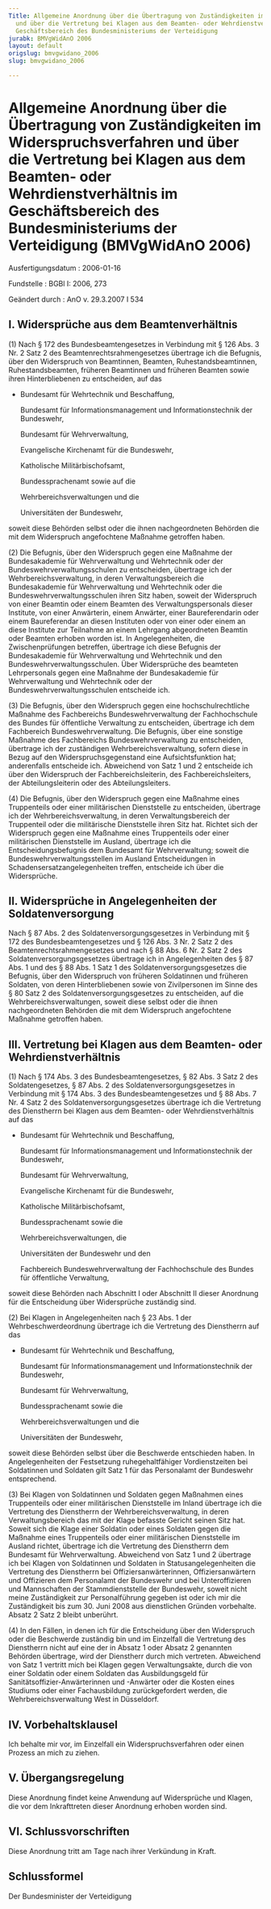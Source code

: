 ```yaml
---
Title: Allgemeine Anordnung über die Übertragung von Zuständigkeiten im Widerspruchsverfahren
  und über die Vertretung bei Klagen aus dem Beamten- oder Wehrdienstverhältnis im
  Geschäftsbereich des Bundesministeriums der Verteidigung
jurabk: BMVgWidAnO 2006
layout: default
origslug: bmvgwidano_2006
slug: bmvgwidano_2006

---
```


# Allgemeine Anordnung über die Übertragung von Zuständigkeiten im Widerspruchsverfahren und über die Vertretung bei Klagen aus dem Beamten- oder Wehrdienstverhältnis im Geschäftsbereich des Bundesministeriums der Verteidigung (BMVgWidAnO 2006)

Ausfertigungsdatum
:   2006-01-16

Fundstelle
:   BGBl I: 2006, 273

Geändert durch
:   AnO v. 29.3.2007 I 534

## I. Widersprüche aus dem Beamtenverhältnis

(1) Nach § 172 des Bundesbeamtengesetzes in Verbindung mit § 126 Abs.
3 Nr. 2 Satz 2 des Beamtenrechtsrahmengesetzes übertrage ich die
Befugnis, über den Widerspruch von Beamtinnen, Beamten,
Ruhestandsbeamtinnen, Ruhestandsbeamten, früheren Beamtinnen und
früheren Beamten sowie ihren Hinterbliebenen zu entscheiden, auf das

*   Bundesamt für Wehrtechnik und Beschaffung,

    Bundesamt für Informationsmanagement und Informationstechnik der
    Bundeswehr,

    Bundesamt für Wehrverwaltung,

    Evangelische Kirchenamt für die Bundeswehr,

    Katholische Militärbischofsamt,

    Bundessprachenamt sowie auf die

    Wehrbereichsverwaltungen und die

    Universitäten der Bundeswehr,



soweit diese Behörden selbst oder die ihnen nachgeordneten Behörden
die mit dem Widerspruch angefochtene Maßnahme getroffen haben.

(2) Die Befugnis, über den Widerspruch gegen eine Maßnahme der
Bundesakademie für Wehrverwaltung und Wehrtechnik oder der
Bundeswehrverwaltungsschulen zu entscheiden, übertrage ich der
Wehrbereichsverwaltung, in deren Verwaltungsbereich die Bundesakademie
für Wehrverwaltung und Wehrtechnik oder die
Bundeswehrverwaltungsschulen ihren Sitz haben, soweit der Widerspruch
von einer Beamtin oder einem Beamten des Verwaltungspersonals dieser
Institute, von einer Anwärterin, einem Anwärter, einer Baureferendarin
oder einem Baureferendar an diesen Instituten oder von einer oder
einem an diese Institute zur Teilnahme an einem Lehrgang abgeordneten
Beamtin oder Beamten erhoben worden ist.
In Angelegenheiten, die Zwischenprüfungen betreffen, übertrage ich
diese Befugnis der Bundesakademie für Wehrverwaltung und Wehrtechnik
und den Bundeswehrverwaltungsschulen.
Über Widersprüche des beamteten Lehrpersonals gegen eine Maßnahme der
Bundesakademie für Wehrverwaltung und Wehrtechnik oder der
Bundeswehrverwaltungsschulen entscheide ich.

(3) Die Befugnis, über den Widerspruch gegen eine hochschulrechtliche
Maßnahme des Fachbereichs Bundeswehrverwaltung der Fachhochschule des
Bundes für öffentliche Verwaltung zu entscheiden, übertrage ich dem
Fachbereich Bundeswehrverwaltung.
Die Befugnis, über eine sonstige Maßnahme des Fachbereichs
Bundeswehrverwaltung zu entscheiden, übertrage ich der zuständigen
Wehrbereichsverwaltung, sofern diese in Bezug auf den
Widerspruchsgegenstand eine Aufsichtsfunktion hat; anderenfalls
entscheide ich.
Abweichend von Satz 1 und 2 entscheide ich über den Widerspruch der
Fachbereichsleiterin, des Fachbereichsleiters, der Abteilungsleiterin
oder des Abteilungsleiters.

(4) Die Befugnis, über den Widerspruch gegen eine Maßnahme eines
Truppenteils oder einer militärischen Dienststelle zu entscheiden,
übertrage ich der Wehrbereichsverwaltung, in deren Verwaltungsbereich
der Truppenteil oder die militärische Dienststelle ihren Sitz hat.
Richtet sich der Widerspruch gegen eine Maßnahme eines Truppenteils
oder einer militärischen Dienststelle im Ausland, übertrage ich die
Entscheidungsbefugnis dem Bundesamt für Wehrverwaltung; soweit die
Bundeswehrverwaltungsstellen im Ausland Entscheidungen in
Schadensersatzangelegenheiten treffen, entscheide ich über die
Widersprüche.

## II. Widersprüche in Angelegenheiten der Soldatenversorgung

Nach § 87 Abs. 2 des Soldatenversorgungsgesetzes in Verbindung mit §
172 des Bundesbeamtengesetzes und § 126 Abs. 3 Nr. 2 Satz 2 des
Beamtenrechtsrahmengesetzes und nach § 88 Abs. 6 Nr. 2 Satz 2 des
Soldatenversorgungsgesetzes übertrage ich in Angelegenheiten des § 87
Abs. 1 und des § 88 Abs. 1 Satz 1 des Soldatenversorgungsgesetzes die
Befugnis, über den Widerspruch von früheren Soldatinnen und früheren
Soldaten, von deren Hinterbliebenen sowie von Zivilpersonen im Sinne
des § 80 Satz 2 des Soldatenversorgungsgesetzes zu entscheiden, auf
die Wehrbereichsverwaltungen, soweit diese selbst oder die ihnen
nachgeordneten Behörden die mit dem Widerspruch angefochtene Maßnahme
getroffen haben.

## III. Vertretung bei Klagen aus dem Beamten- oder Wehrdienstverhältnis

(1) Nach § 174 Abs. 3 des Bundesbeamtengesetzes, § 82 Abs. 3 Satz 2
des Soldatengesetzes, § 87 Abs. 2 des Soldatenversorgungsgesetzes in
Verbindung mit § 174 Abs. 3 des Bundesbeamtengesetzes und § 88 Abs. 7
Nr. 4 Satz 2 des Soldatenversorgungsgesetzes übertrage ich die
Vertretung des Dienstherrn bei Klagen aus dem Beamten- oder
Wehrdienstverhältnis auf das

*   Bundesamt für Wehrtechnik und Beschaffung,

    Bundesamt für Informationsmanagement und Informationstechnik der
    Bundeswehr,

    Bundesamt für Wehrverwaltung,

    Evangelische Kirchenamt für die Bundeswehr,

    Katholische Militärbischofsamt,

    Bundessprachenamt sowie die

    Wehrbereichsverwaltungen, die

    Universitäten der Bundeswehr und den

    Fachbereich Bundeswehrverwaltung der Fachhochschule des Bundes für
    öffentliche Verwaltung,



soweit diese Behörden nach Abschnitt I oder Abschnitt II dieser
Anordnung für die Entscheidung über Widersprüche zuständig sind.

(2) Bei Klagen in Angelegenheiten nach § 23 Abs. 1 der
Wehrbeschwerdeordnung übertrage ich die Vertretung des Dienstherrn auf
das

*   Bundesamt für Wehrtechnik und Beschaffung,

    Bundesamt für Informationsmanagement und Informationstechnik der
    Bundeswehr,

    Bundesamt für Wehrverwaltung,

    Bundessprachenamt sowie die

    Wehrbereichsverwaltungen und die

    Universitäten der Bundeswehr,



soweit diese Behörden selbst über die Beschwerde entschieden haben. In
Angelegenheiten der Festsetzung ruhegehaltfähiger Vordienstzeiten bei
Soldatinnen und Soldaten gilt Satz 1 für das Personalamt der
Bundeswehr entsprechend.

(3) Bei Klagen von Soldatinnen und Soldaten gegen Maßnahmen eines
Truppenteils oder einer militärischen Dienststelle im Inland übertrage
ich die Vertretung des Dienstherrn der Wehrbereichsverwaltung, in
deren Verwaltungsbereich das mit der Klage befasste Gericht seinen
Sitz hat. Soweit sich die Klage einer Soldatin oder eines Soldaten
gegen die Maßnahme eines Truppenteils oder einer militärischen
Dienststelle im Ausland richtet, übertrage ich die Vertretung des
Dienstherrn dem Bundesamt für Wehrverwaltung. Abweichend von Satz 1
und 2 übertrage ich bei Klagen von Soldatinnen und Soldaten in
Statusangelegenheiten die Vertretung des Dienstherrn bei
Offiziersanwärterinnen, Offiziersanwärtern und Offizieren dem
Personalamt der Bundeswehr und bei Unteroffizieren und Mannschaften
der Stammdienststelle der Bundeswehr, soweit nicht meine Zuständigkeit
zur Personalführung gegeben ist oder ich mir die Zuständigkeit bis zum
30\. Juni 2008 aus dienstlichen Gründen vorbehalte. Absatz 2 Satz 2
bleibt unberührt.

(4) In den Fällen, in denen ich für die Entscheidung über den
Widerspruch oder die Beschwerde zuständig bin und im Einzelfall die
Vertretung des Dienstherrn nicht auf eine der in Absatz 1 oder Absatz
2 genannten Behörden übertrage, wird der Dienstherr durch mich
vertreten. Abweichend von Satz 1 vertritt mich bei Klagen gegen
Verwaltungsakte, durch die von einer Soldatin oder einem Soldaten das
Ausbildungsgeld für Sanitätsoffizier-Anwärterinnen und -Anwärter oder
die Kosten eines Studiums oder einer Fachausbildung zurückgefordert
werden, die Wehrbereichsverwaltung West in Düsseldorf.

## IV. Vorbehaltsklausel

Ich behalte mir vor, im Einzelfall ein Widerspruchsverfahren oder
einen Prozess an mich zu ziehen.

## V. Übergangsregelung

Diese Anordnung findet keine Anwendung auf Widersprüche und Klagen,
die vor dem Inkrafttreten dieser Anordnung erhoben worden sind.

## VI. Schlussvorschriften

Diese Anordnung tritt am Tage nach ihrer Verkündung in Kraft.

## Schlussformel

Der Bundesminister der Verteidigung

